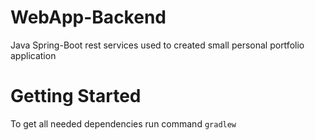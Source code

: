 # WebApp-Backend
Java Spring-Boot rest services used to created small personal portfolio application

# Getting Started
To get all needed dependencies run command `gradlew`

